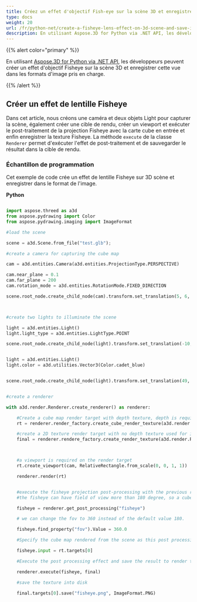 ```yaml
---
title: Créez un effet d'objectif Fish-eye sur la scène 3D et enregistrez dans une image
type: docs
weight: 20
url: /fr/python-net/create-a-fisheye-lens-effect-on-3d-scene-and-save-in-an-image/
description: En utilisant Aspose.3D for Python via .NET API, les développeurs peuvent créer un effet d'objectif Fisheye sur la scène 3D et enregistrer cette vue dans les formats d'image pris en charge.
---
```

{{% alert color="primary" %}}

En utilisant [Aspose.3D for Python via .NET API](https:#products.aspose.com/3d/python-net/), les développeurs peuvent créer un effet d'objectif Fisheye sur la scène 3D et enregistrer cette vue dans les formats d'image pris en charge.

{{% /alert %}}
##  **Créer un effet de lentille Fisheye**
Dans cet article, nous créons une caméra et deux objets Light pour capturer la scène, également créer une cible de rendu, créer un viewport et exécuter le post-traitement de la projection Fisheye avec la carte cube en entrée et enfin enregistrer la texture Fisheye. La méthode `execute` de la classe `Renderer` permet d'exécuter l'effet de post-traitement et de sauvegarder le résultat dans la cible de rendu.
###  **Échantillon de programmation**
Cet exemple de code crée un effet de lentille Fisheye sur 3D scène et enregistrer dans le format de l'image.

**Python**


```py

import aspose.threed as a3d
from aspose.pydrawing import Color
from aspose.pydrawing.imaging import ImageFormat

#load the scene

scene = a3d.Scene.from_file("test.glb");

#create a camera for capturing the cube map

cam = a3d.entities.Camera(a3d.entities.ProjectionType.PERSPECTIVE)

cam.near_plane = 0.1
cam.far_plane = 200
cam.rotation_mode = a3d.entities.RotationMode.FIXED_DIRECTION

scene.root_node.create_child_node(cam).transform.set_translation(5, 6, 0)



#create two lights to illuminate the scene

light = a3d.entities.Light()
light.light_type = a3d.entities.LightType.POINT

scene.root_node.create_child_node(light).transform.set_translation(-10, 7, -10)


light = a3d.entities.Light()
light.color = a3d.utilities.Vector3(Color.cadet_blue)


scene.root_node.create_child_node(light).transform.set_translation(49, 0, 49)


#create a renderer

with a3d.render.Renderer.create_renderer() as renderer:

    #Create a cube map render target with depth texture, depth is required when rendering a scene.
    rt = renderer.render_factory.create_cube_render_texture(a3d.render.RenderParameters(False), 512, 512)

    #create a 2D texture render target with no depth texture used for image processing
    final = renderer.rendere_factory.create_render_texture(a3d.render.RenderParameters(False, 32, 0, 0), 1024, 1024)



    #a viewport is required on the render target
    rt.create_viewport(cam, RelativeRectangle.from_scale(0, 0, 1, 1))

    renderer.render(rt)


    #execute the fisheye projection post-processing with the previous rendered cube map as input
    #the fisheye can have field of view more than 180 degree, so a cube map with all direction is required.

    fisheye = renderer.get_post_processing("fisheye")

    # we can change the fov to 360 instead of the default value 180.

    fisheye.find_property("fov").Value = 360.0

    #Specify the cube map rendered from the scene as this post processing's input

    fisheye.input = rt.targets[0]

    #Execute the post processing effect and save the result to render target final

    renderer.execute(fisheye, final)

    #save the texture into disk

    final.targets[0].save("fisheye.png", ImageFormat.PNG)


```
